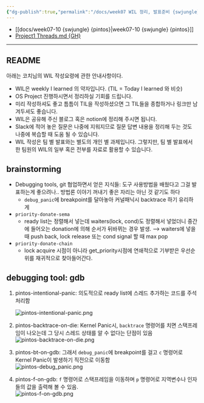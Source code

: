 ```yaml
---
{"dg-publish":true,"permalink":"/docs/week07 WIL 정리, 발표준비 {swjungle}/","title":"week07 WIL 정리, 발표준비 {swjungle}"}
---
```


- [[docs/week07-10 {swjungle} {pintos}\|week07-10 {swjungle} {pintos}]]
- [Project1 Threads.md {GH}](https://github.com/ChoiWheatley/swjungle-week07-09/blob/master/doc/Project1%20Threads.md)
___

## README

아래는 코치님의 WIL 작성요령에 관한 안내사항이다.

- WIL은 weekly I learned 의 약자입니다. (TIL = Today I learned 와 비슷)
- OS Project 진행하시면서 정리하실 기회를 드립니다.
- 미리 작성하셔도 좋고 틈틈이 TIL을 작성하셨으면 그 TIL들을 종합하거나 링크만 남겨두셔도 좋습니다.
- WIL은 공유해 주신 블로그 혹은 notion에 정리해 주시면 됩니다.
- Slack에 적어 놓은 질문은 나중에 지워지므로 질문 답변 내용을 정리해 두는 것도 나중에 복습할 때 도움 될 수 있습니다.
- WIL 작성은 팀 별 발표와는 별도의 개인 별 과제입니다. 그렇지만, 팀 별 발표에서 한 팀원의 WIL의 일부 혹은 전부를 자료로 활용할 수 있습니다.

## brainstorming

- Debugging tools, git 협업하면서 얻은 지식들: 도구 사용방법을 배웠다고 그걸 발표하는게 좋으려나.. 방법론 이야기 꺼내기 좋은 자리는 아닌 것 같기도 하다
	- `debug_panic`에 breakpoint를 달아놓아 커널패닉시 backtrace 하기 유리하게
- `priority-donate-sema`
	- ready list는 정렬해서 넣는데 waiters(lock, cond)도 정렬해서 넣었더니 중간에 들어오는 donation에 의해 순서가 뒤바뀌는 경우 발생. ⟶ waiters에 넣을때 push back, lock release 또는 cond signal 할 때 max pop
- `priority-donate-chain`
	- lock acquire 시점이 아니라 get_priority시점에 연쇄적으로 기부받은 우선순위를 재귀적으로 찾아들어간다.

## debugging tool: gdb

1. pintos-intentional-panic: 의도적으로 ready list에 스레드 추가하는 코드를 주석처리함  

	![pintos-intentional-panic.png](/img/user/docs/assets/pintos-intentional-panic.png)

2. pintos-backtrace-on-die: Kernel Panic시, `backtrace` 명령어를 치면 스택프레임이 나오는데 그 당시 스레드 상태를 알 수 없다는 단점이 있음  
	![pintos-backtrace-on-die.png](/img/user/docs/assets/pintos-backtrace-on-die.png)

3. pintos-bt-on-gdb: 그래서 `debug_panic`에 breakpoint를 걸고 `c` 명령어로 Kernel Panic이 발생하기 직전으로 이동함  
	![pintos-debug_panic.png](/img/user/docs/assets/pintos-debug_panic.png)

4. pintos-f-on-gdb: `f` 명령어로 스택프레임을 이동하며 `p` 명령어로 지역변수나 인자들의 값을 출력해 볼 수 있음.  
	![pintos-f-on-gdb.png](/img/user/docs/assets/pintos-f-on-gdb.png)
